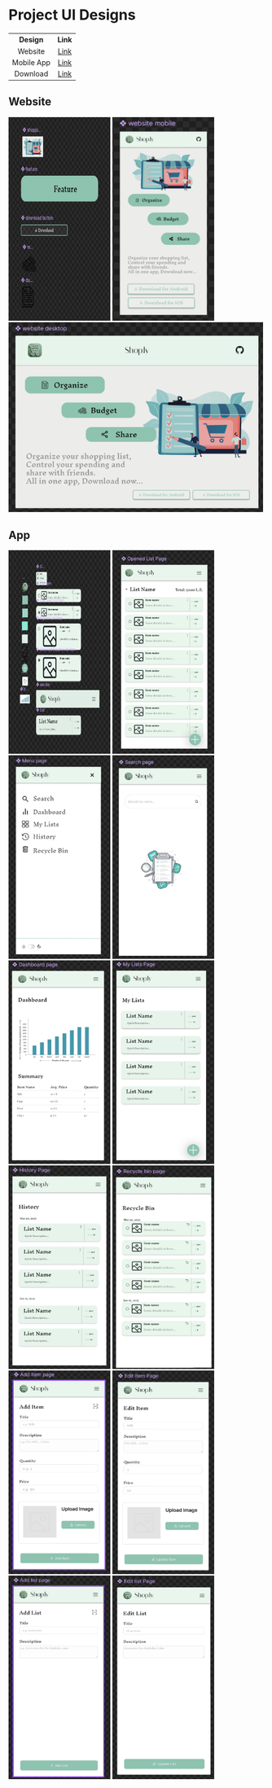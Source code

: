 # Project UI Designs

<table>
<tr align="center"> <th>Design</th> <th>Link</th></tr> 
<tr align="center"> <td>Website</td> <td><a href="#Website">Link</a></td></tr> 
<tr align="center"> <td>Mobile App</td> <td><a href="#App">Link</a></td></tr>  
<tr align="center"> <td>Download</td> <td><a href="https://shoply-en.netlify.app/">Link</a></td></tr> 
</table>

## Website

<p>
<img src="./Website/components.site.png" width=200 height=400>
<img src="./Website/mobileView.site.png" width=200 height=400>
<img src="./Website/webview.site.png" width=500 >
</p>

## App

<p>
<img src="./App/components.app.png" height=400 width=200> 
<img src="./App/main.app.png" height=400 width=200> 
<img src="./App/menu.app.png" height=400 width=200> 
<img src="./App/search.app.png" height=400 width=200> 
<img src="./App/dashboard.app.png" height=400 width=200> 
<img src="./App/lists.app.png" height=400 width=200> 
<img src="./App/history.app.png" height=400 width=200> 
<img src="./App/recycle.app.png" height=400 width=200> 
<img src="./App/addItem.app.png" height=400 width=200> 
<img src="./App/editItem.app.png" height=400 width=200> 
<img src="./App/addList.app.png" height=400 width=200> 
<img src="./App/editList.app.png" height=400 width=200> 
</p>
